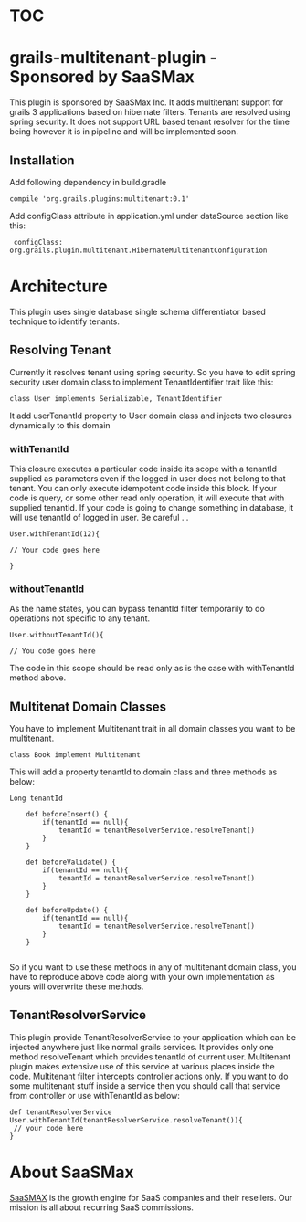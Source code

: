 ﻿# TOC


# grails-multitenant-plugin - Sponsored by SaaSMax
This plugin is sponsored by SaaSMax Inc. It adds multitenant support for grails 3 applications based on hibernate filters. Tenants are resolved using spring security. It does not support URL based tenant resolver for the time being however it is in pipeline and will be implemented soon.

## Installation

Add following dependency in build.gradle

```
compile 'org.grails.plugins:multitenant:0.1'
```
Add configClass attribute in application.yml under dataSource section like this:

```
 configClass: org.grails.plugin.multitenant.HibernateMultitenantConfiguration 
 ```

# Architecture

This plugin uses single database single schema differentiator based technique to identify tenants. 

## Resolving Tenant

Currently it resolves tenant using spring security. So you have to edit spring security user domain class to implement TenantIdentifier trait like this:

```
class User implements Serializable, TenantIdentifier
```
It add userTenantId property to User domain class and injects two closures dynamically to this domain

### withTenantId

This closure executes a particular code inside its scope with a tenantId supplied as parameters even if the logged in user does not belong to that tenant. You can only execute idempotent code inside this block. If your code is query, or some other read only operation, it will execute that with supplied tenantId. If your code is going to change something in database, it will use tenantId of logged in user. Be careful . .

```
User.withTenantId(12){

// Your code goes here

}

```

### withoutTenantId

As the name states, you can bypass tenantId filter temporarily to do operations not specific to any tenant.

```
User.withoutTenantId(){

// You code goes here

```

The code in this scope should be read only as is the case with withTenantId method above.
 
## Multitenat Domain Classes

You have to implement Multitenant trait in all domain classes you want to be multitenant.

```
class Book implement Multitenant
```

This will add a property tenantId to domain class and three methods as below:

```
Long tenantId

    def beforeInsert() {
        if(tenantId == null){
            tenantId = tenantResolverService.resolveTenant()
        }
    }

    def beforeValidate() {
        if(tenantId == null){
            tenantId = tenantResolverService.resolveTenant()
        }
    }

    def beforeUpdate() {
        if(tenantId == null){
            tenantId = tenantResolverService.resolveTenant()
        }
    }
    
```
So if you want to use these methods in any of multitenant domain class, you have to reproduce above code along with your own implementation as yours will overwrite these methods.

## TenantResolverService

This plugin provide TenantResolverService to your application which can be injected anywhere just like normal grails services. It provides only one method resolveTenant which provides tenantId of current user. Multitenant plugin makes extensive use of this service at various places inside the code. Multitenant filter intercepts controller actions only. If you want to do some multitenant stuff inside a service then you should call that service from controller or use withTenantId as below:

```
def tenantResolverService
User.withTenantId(tenantResolverService.resolveTenant()){
 // your code here
}
```

# About SaaSMax
[SaaSMAX](https://saasmax.com) is the growth engine for SaaS companies and their resellers. Our mission is all about recurring SaaS commissions.
